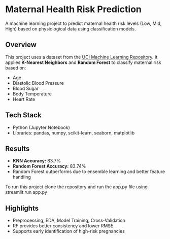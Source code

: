 <h1>Maternal Health Risk Prediction</h1>

<p>A machine learning project to predict maternal health risk levels (Low, Mid, High) based on physiological data using classification models.</p>

<h2>Overview</h2>
<p>
  This project uses a dataset from the 
  <a href="https://archive.ics.uci.edu/dataset/863/maternal+health+risk" target="_blank">UCI Machine Learning Repository</a>. 
  It applies <strong>K-Nearest Neighbors</strong> and <strong>Random Forest</strong> to classify maternal risk based on:
</p>
<ul>
  <li>Age</li>
  <li>Diastolic Blood Pressure</li>
  <li>Blood Sugar</li>
  <li>Body Temperature</li>
  <li>Heart Rate</li>
</ul>

<h2>Tech Stack</h2>
<ul>
  <li>Python (Jupyter Notebook)</li>
  <li>Libraries: pandas, numpy, scikit-learn, seaborn, matplotlib</li>
</ul>

<h2>Results</h2>
<ul>
  <li><strong>KNN Accuracy:</strong> 83.7%</li>
  <li><strong>Random Forest Accuracy:</strong> 83.74%</li>
  <li>Random Forest outperforms due to ensemble learning and better feature handling</li>
</ul>
<p>To run this project clone the repository and run the app.py file using streamlit run app.py</p>

<h2>Highlights</h2>
<ul>
  <li>Preprocessing, EDA, Model Training, Cross-Validation</li>
  <li>RF provides better consistency and lower RMSE</li>
  <li>Supports early identification of high-risk pregnancies</li>
</ul>
